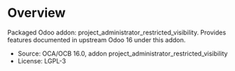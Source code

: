 # Overview

Packaged Odoo addon: project_administrator_restricted_visibility. Provides features documented in upstream Odoo 16 under this addon.

- Source: OCA/OCB 16.0, addon project_administrator_restricted_visibility
- License: LGPL-3
